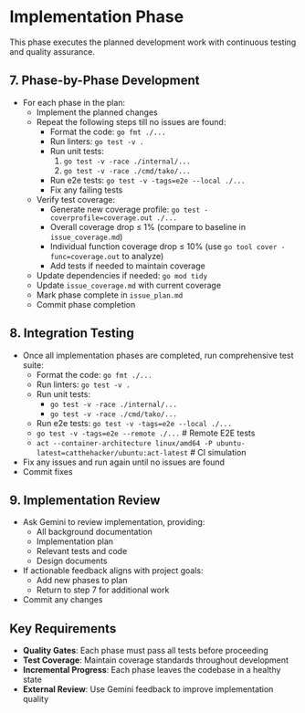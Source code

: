 # Implementation Phase

This phase executes the planned development work with continuous testing and quality assurance.

## 7. Phase-by-Phase Development

- For each phase in the plan:
  - Implement the planned changes
  - Repeat the following steps till no issues are found:
    - Format the code: `go fmt ./...`
    - Run linters: `go test -v .`
    - Run unit tests:
      1. `go test -v -race ./internal/...`
      2. `go test -v -race ./cmd/tako/...`
    - Run e2e tests: `go test -v -tags=e2e --local ./...`
    - Fix any failing tests
  - Verify test coverage:
    - Generate new coverage profile: `go test -coverprofile=coverage.out ./...`
    - Overall coverage drop ≤ 1% (compare to baseline in `issue_coverage.md`)
    - Individual function coverage drop ≤ 10% (use `go tool cover -func=coverage.out` to analyze)
    - Add tests if needed to maintain coverage
  - Update dependencies if needed: `go mod tidy`
  - Update `issue_coverage.md` with current coverage
  - Mark phase complete in `issue_plan.md`
  - Commit phase completion

## 8. Integration Testing

- Once all implementation phases are completed, run comprehensive test suite:
  - Format the code: `go fmt ./...`
  - Run linters: `go test -v .`
  - Run unit tests:
    - `go test -v -race ./internal/...`
    - `go test -v -race ./cmd/tako/...`
  - Run e2e tests: `go test -v -tags=e2e --local ./...`
  - `go test -v -tags=e2e --remote ./...` # Remote E2E tests
  - `act --container-architecture linux/amd64 -P ubuntu-latest=catthehacker/ubuntu:act-latest` # CI simulation
- Fix any issues and run again until no issues are found
- Commit fixes

## 9. Implementation Review

- Ask Gemini to review implementation, providing:
  - All background documentation
  - Implementation plan
  - Relevant tests and code
  - Design documents
- If actionable feedback aligns with project goals:
  - Add new phases to plan
  - Return to step 7 for additional work
- Commit any changes

## Key Requirements

- **Quality Gates**: Each phase must pass all tests before proceeding
- **Test Coverage**: Maintain coverage standards throughout development
- **Incremental Progress**: Each phase leaves the codebase in a healthy state
- **External Review**: Use Gemini feedback to improve implementation quality